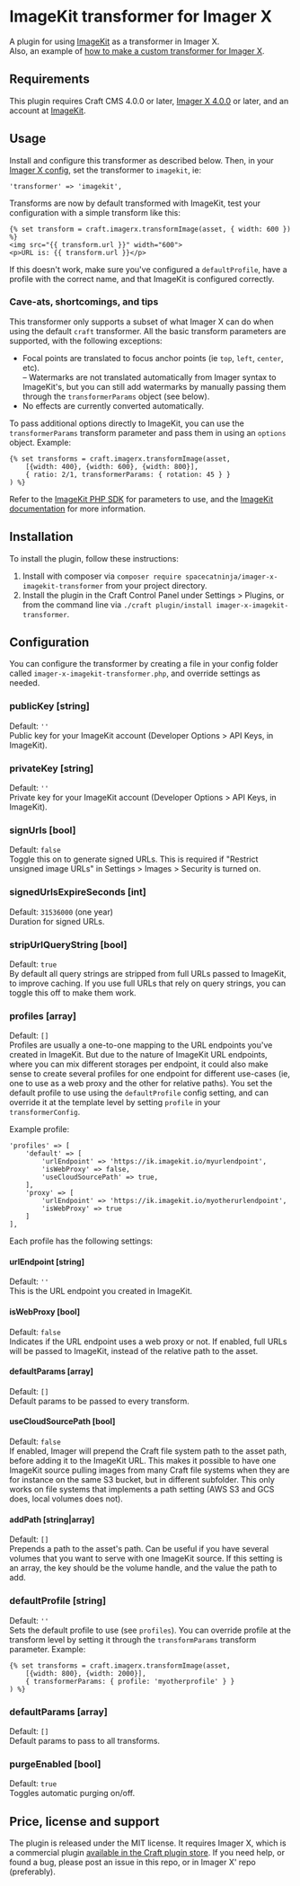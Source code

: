# ImageKit transformer for Imager X

A plugin for using [ImageKit](https://imagekit.io/) as a transformer in Imager X.   
Also, an example of [how to make a custom transformer for Imager X](https://imager-x.spacecat.ninja/extending.html#transformers).

## Requirements

This plugin requires Craft CMS 4.0.0 or later, [Imager X 4.0.0](https://github.com/spacecatninja/craft-imager-x/) or later,
and an account at [ImageKit](https://imagekit.io/).
 
## Usage

Install and configure this transformer as described below. Then, in your [Imager X config](https://imager-x.spacecat.ninja/configuration.html), 
set the transformer to `imagekit`, ie:

```
'transformer' => 'imagekit',
``` 

Transforms are now by default transformed with ImageKit, test your configuration with a 
simple transform like this:

```
{% set transform = craft.imagerx.transformImage(asset, { width: 600 }) %}
<img src="{{ transform.url }}" width="600">
<p>URL is: {{ transform.url }}</p>
``` 

If this doesn't work, make sure you've configured a `defaultProfile`, have a profile with the correct name, and 
that ImageKit is configured correctly.

### Cave-ats, shortcomings, and tips

This transformer only supports a subset of what Imager X can do when using the default `craft` transformer. 
All the basic transform parameters are supported, with the following exceptions:

- Focal points are translated to focus anchor points (ie `top`, `left`, `center`, etc).  
– Watermarks are not translated automatically from Imager syntax to ImageKit's, but you can still add watermarks by manually passing them through the `transformerParams` object (see below).   
- No effects are currently converted automatically.    

To pass additional options directly to ImageKit, you can use the `transformerParams` transform parameter and pass them in using an `options` object. Example:

```
{% set transforms = craft.imagerx.transformImage(asset, 
    [{width: 400}, {width: 600}, {width: 800}], 
    { ratio: 2/1, transformerParams: { rotation: 45 } }
) %}
```   

Refer to the [ImageKit PHP SDK](https://github.com/imagekit-developer/imagekit-php) for parameters to use, and the
[ImageKit documentation](https://docs.imagekit.io/) for more information.


## Installation

To install the plugin, follow these instructions:

1. Install with composer via `composer require spacecatninja/imager-x-imagekit-transformer` from your project directory.
2. Install the plugin in the Craft Control Panel under Settings > Plugins, or from the command line via `./craft plugin/install imager-x-imagekit-transformer`.


## Configuration

You can configure the transformer by creating a file in your config folder called
`imager-x-imagekit-transformer.php`, and override settings as needed.

### publicKey [string]
Default: `''`  
Public key for your ImageKit account (Developer Options > API Keys, in ImageKit).

### privateKey [string]
Default: `''`  
Private key for your ImageKit account (Developer Options > API Keys, in ImageKit).

### signUrls [bool]
Default: `false`  
Toggle this on to generate signed URLs. This is required if "Restrict unsigned image URLs" in 
Settings > Images > Security is turned on.

### signedUrlsExpireSeconds [int]
Default: `31536000` (one year)   
Duration for signed URLs. 

### stripUrlQueryString [bool]
Default: `true`  
By default all query strings are stripped from full URLs passed to ImageKit, to improve
caching. If you use full URLs that rely on query strings, you can toggle this off to make
them work. 

### profiles [array]
Default: `[]`  
Profiles are usually a one-to-one mapping to the URL endpoints you've created in ImageKit. But due to the
nature of ImageKit URL endpoints, where you can mix different storages per endpoint, it could also make sense 
to create several profiles for one endpoint for different use-cases (ie, one to use as a web proxy and the other
for relative paths).
You set the default profile to use using the `defaultProfile` config setting, and can override it at the 
template level by setting `profile` in your `transformerConfig`.

Example profile:

```
'profiles' => [
    'default' => [
        'urlEndpoint' => 'https://ik.imagekit.io/myurlendpoint',
        'isWebProxy' => false,
        'useCloudSourcePath' => true,
    ],
    'proxy' => [
        'urlEndpoint' => 'https://ik.imagekit.io/myotherurlendpoint',
        'isWebProxy' => true
    ]
],
```

Each profile has the following settings:

#### urlEndpoint [string]
Default: `''`       
This is the URL endpoint you created in ImageKit.

#### isWebProxy [bool]
Default: `false`       
Indicates if the URL endpoint uses a web proxy or not. If enabled, full URLs will be passed to ImageKit, 
instead of the relative path to the asset.

#### defaultParams [array]
Default: `[]`       
Default params to be passed to every transform.

#### useCloudSourcePath [bool]
Default: `false`       
If enabled, Imager will prepend the Craft file system path to the asset path, before adding it to the 
ImageKit URL. This makes it possible to have one ImageKit source pulling images from many Craft file systems 
when they are for instance on the same S3 bucket, but in different subfolder. This only works on file systems that 
implements a path setting (AWS S3 and GCS does, local volumes does not).

#### addPath [string|array]
Default: `[]`       
Prepends a path to the asset's path. Can be useful if you have 
several volumes that you want to serve with one ImageKit source. If this setting is an array, the key 
should be the volume handle, and the value the path to add.

### defaultProfile [string]
Default: `''`  
Sets the default profile to use (see `profiles`). You can override profile at the transform level by setting it through the `transformParams` transform parameter. Example:

```
{% set transforms = craft.imagerx.transformImage(asset, 
    [{width: 800}, {width: 2000}], 
    { transformerParams: { profile: 'myotherprofile' } }
) %}
```

### defaultParams [array]
Default: `[]`  
Default params to pass to all transforms.

### purgeEnabled [bool]
Default: `true`  
Toggles automatic purging on/off.

Price, license and support
---
The plugin is released under the MIT license. It requires Imager X, which is a commercial 
plugin [available in the Craft plugin store](https://plugins.craftcms.com/imager-x). If you 
need help, or found a bug, please post an issue in this repo, or in Imager X' repo (preferably). 
